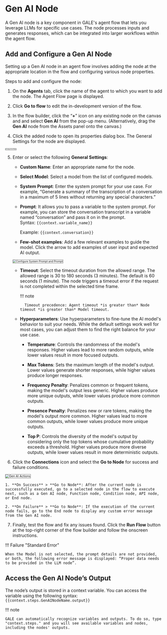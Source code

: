# Gen AI Node

A Gen AI node is a key component in GALE's agent flow that lets you leverage LLMs for specific use cases. The node processes inputs and generates responses, which can be integrated into larger workflows within the agent flow.

## Add and Configure a Gen AI Node

Setting up a Gen AI node in an agent flow involves adding the node at the appropriate location in the flow and configuring various node properties.

Steps to add and configure the node:

1. On the **Agents** tab, click the name of the agent to which you want to add the node. The Agent Flow page is displayed. 

2. Click **Go to flow** to edit the in-development version of the flow.

3. In the flow builder, click the “**+**” icon on any existing node on the canvas and and select **Gen AI** from the pop-up menu. (Alternatively, drag the **Gen AI** node from the Assets panel onto the canvas.)  

4. Click the added node to open its properties dialog box. The General Settings for the node are displayed.  
<img src="../images/configure-gen-ai-node.png" alt="Configure Gen AI Node" title="Configure Gen AI Node" style="border: 1px solid gray; zoom:20%;">

5. Enter or select the following **General Settings**:

    * **Custom Name**: Enter an appropriate name for the node.

    * **Select Model**: Select a model from the list of configured models.

    * **System Prompt**: Enter the system prompt for your use case. For example, “Generate a summary of the transcription of a conversation in a maximum of 5 lines without returning any special characters.”

    * **Prompt**: It allows you to pass a variable to the system prompt. For example, you can store the conversation transcript in a variable named “conversation” and pass it on in the prompt.  
    Syntax: `{{context.variable_name}}`

        Example: `{{context.conversation}}`

    * **Few-shot examples**: Add a few relevant examples to guide the model. Click the arrow to add examples of user input and expected AI output.  
    <img src="../images/gen-ai-node-summarization.png" alt="Configure System Prompt and Prompt" title="Configure System Prompt and Prompt" style="border: 1px solid gray; zoom:60%;"> 

    * **Timeout**: Select the timeout duration from the allowed range. The allowed range is 30 to 180 seconds (3 minutes). The default is 60 seconds (1 minute). The node triggers a timeout error if the request is not completed within the selected time frame.    

        !!! note 

            Timeout precedence: Agent timeout *is greater than* Node timeout *is greater than* Model timeout.

    * **Hyperparameters**: Use hyperparameters to fine-tune the AI model's behavior to suit your needs. While the default settings work well for most cases, you can adjust them to find the right balance for your use case.

        * **Temperature**: Controls the randomness of the model's responses. Higher values lead to more random outputs, while lower values result in more focused outputs.

        * **Max Tokens**: Sets the maximum length of the model's output. Lower values generate shorter responses, while higher values produce longer responses.

        * **Frequency Penalty**: Penalizes common or frequent tokens, making the model's output less generic. Higher values produce more unique outputs, while lower values produce more common outputs.

        * **Presence Penalty**: Penalizes new or rare tokens, making the model's output more common. Higher values lead to more common outputs, while lower values produce more unique outputs.

        * **Top P**: Controls the diversity of the model's output by considering only the top tokens whose cumulative probability exceeds a threshold. Higher values produce more diverse outputs, while lower values result in more deterministic outputs.

6. Click the **Connections** icon and select the **Go to Node** for success and failure conditions.  
<img src="../images/gen-ai-connections.png" alt="Gen AI Actions" title="Gen AI Actions" style="border: 1px solid gray; zoom:70%;">

    1. **On Success** > **Go to Node**: After the current node is successfully executed, go to a selected node in the flow to execute next, such as a Gen AI node, Function node, Condition node, API node, or End node.

    2. **On Failure** > **Go to Node**: If the execution of the current node fails, go to the End node to display any custom error message from the Gen AI node.

7. Finally, test the flow and fix any issues found. Click the **Run Flow** button at the top-right corner of the flow builder and follow the onscreen instructions.

!!! Failure "Standard Error"

    When the Model is not selected, the prompt details are not provided, or both, the following error message is displayed: “Proper data needs to be provided in the LLM node”.

## Access the Gen AI Node’s Output

The node’s output is stored in a context variable. You can access the variable using the following syntax:
`{{context.steps.GenAINodeName.output}}`

!!! note

    GALE can automatically recognize variables and outputs. To do so, type "context.steps." and you will see available variables and nodes, including the nodes' outputs.